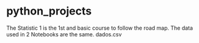 # python_projects

The Statistic 1 is the 1st and basic course to follow the road map. The data used in 2 Notebooks are the same.
dados.csv
